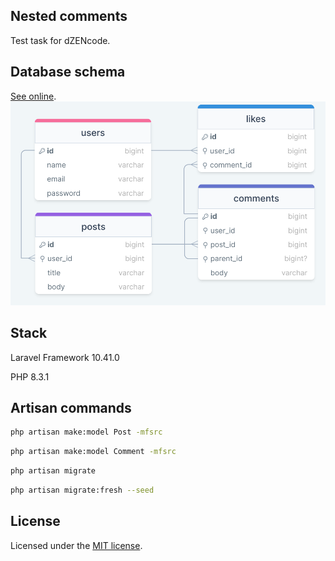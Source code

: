 ## Nested comments

Test task for dZENcode.

## Database schema

[See online](https://drawsql.app/teams/john-subuts-team/diagrams/nested-comments).
![Database schema](Database_schema.png "2024-01-19 15:20:00")

## Stack

Laravel Framework 10.41.0

PHP 8.3.1

## Artisan commands

```bash
php artisan make:model Post -mfsrc
```

```bash
php artisan make:model Comment -mfsrc
```

```bash
php artisan migrate
```

```bash
php artisan migrate:fresh --seed
```

## License

Licensed under the [MIT license](https://opensource.org/licenses/MIT).
